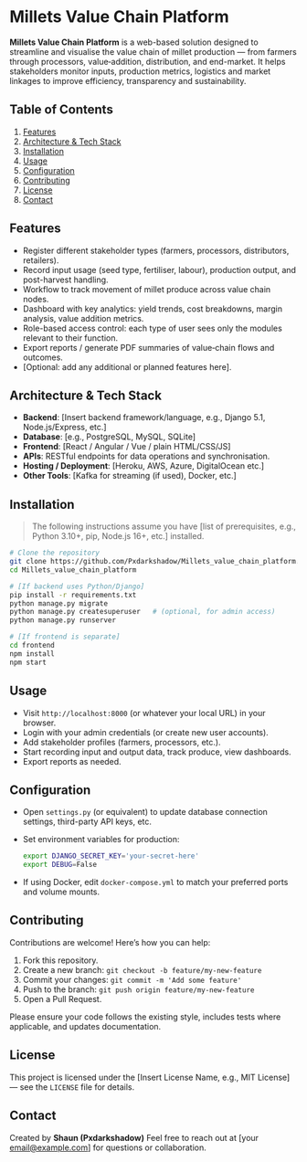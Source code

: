 # Millets Value Chain Platform

**Millets Value Chain Platform** is a web-based solution designed to streamline and visualise the value chain of millet production — from farmers through processors, value‐addition, distribution, and end-market. It helps stakeholders monitor inputs, production metrics, logistics and market linkages to improve efficiency, transparency and sustainability.

## Table of Contents

1. [Features](#features)  
2. [Architecture & Tech Stack](#architecture--tech-stack)  
3. [Installation](#installation)  
4. [Usage](#usage)  
5. [Configuration](#configuration)  
6. [Contributing](#contributing)  
7. [License](#license)  
8. [Contact](#contact)

## Features

- Register different stakeholder types (farmers, processors, distributors, retailers).  
- Record input usage (seed type, fertiliser, labour), production output, and post-harvest handling.  
- Workflow to track movement of millet produce across value chain nodes.  
- Dashboard with key analytics: yield trends, cost breakdowns, margin analysis, value addition metrics.  
- Role-based access control: each type of user sees only the modules relevant to their function.  
- Export reports / generate PDF summaries of value‐chain flows and outcomes.  
- [Optional: add any additional or planned features here].

## Architecture & Tech Stack

- **Backend**: [Insert backend framework/language, e.g., Django 5.1, Node.js/Express, etc.]  
- **Database**: [e.g., PostgreSQL, MySQL, SQLite]  
- **Frontend**: [React / Angular / Vue / plain HTML/CSS/JS]  
- **APIs**: RESTful endpoints for data operations and synchronisation.  
- **Hosting / Deployment**: [Heroku, AWS, Azure, DigitalOcean etc.]  
- **Other Tools**: [Kafka for streaming (if used), Docker, etc.]

## Installation

> The following instructions assume you have [list of prerequisites, e.g., Python 3.10+, pip, Node.js 16+, etc.] installed.

```bash
# Clone the repository
git clone https://github.com/Pxdarkshadow/Millets_value_chain_platform.git
cd Millets_value_chain_platform

# [If backend uses Python/Django]
pip install -r requirements.txt
python manage.py migrate
python manage.py createsuperuser   # (optional, for admin access)
python manage.py runserver

# [If frontend is separate]
cd frontend
npm install
npm start
````

## Usage

* Visit `http://localhost:8000` (or whatever your local URL) in your browser.
* Login with your admin credentials (or create new user accounts).
* Add stakeholder profiles (farmers, processors, etc.).
* Start recording input and output data, track produce, view dashboards.
* Export reports as needed.

## Configuration

* Open `settings.py` (or equivalent) to update database connection settings, third-party API keys, etc.
* Set environment variables for production:

  ```bash
  export DJANGO_SECRET_KEY='your-secret-here'
  export DEBUG=False
  ```
* If using Docker, edit `docker-compose.yml` to match your preferred ports and volume mounts.

## Contributing

Contributions are welcome! Here’s how you can help:

1. Fork this repository.
2. Create a new branch: `git checkout -b feature/my-new-feature`
3. Commit your changes: `git commit -m 'Add some feature'`
4. Push to the branch: `git push origin feature/my-new-feature`
5. Open a Pull Request.

Please ensure your code follows the existing style, includes tests where applicable, and updates documentation.

## License

This project is licensed under the [Insert License Name, e.g., MIT License] — see the `LICENSE` file for details.

## Contact

Created by **Shaun (Pxdarkshadow)**
Feel free to reach out at [your [email@example.com](mailto:email@example.com)] for questions or collaboration.

```
